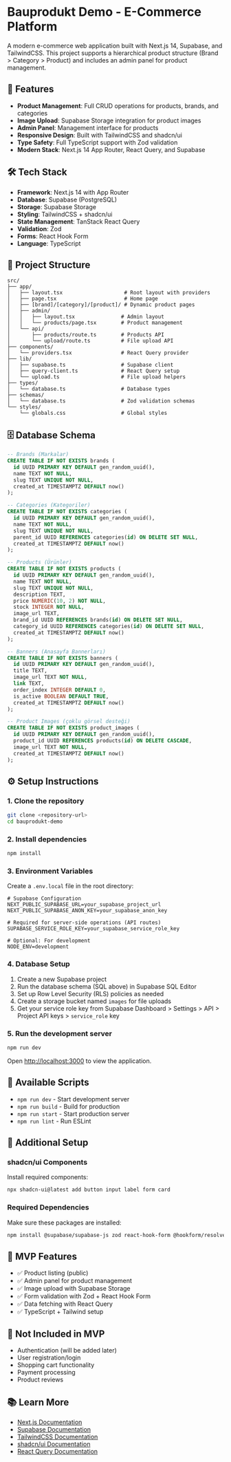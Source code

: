 # Bauprodukt Demo - E-Commerce Platform

A modern e-commerce web application built with Next.js 14, Supabase, and TailwindCSS. This project supports a hierarchical product structure (Brand > Category > Product) and includes an admin panel for product management.

## 🚀 Features

- **Product Management**: Full CRUD operations for products, brands, and categories
- **Image Upload**: Supabase Storage integration for product images
- **Admin Panel**: Management interface for products
- **Responsive Design**: Built with TailwindCSS and shadcn/ui
- **Type Safety**: Full TypeScript support with Zod validation
- **Modern Stack**: Next.js 14 App Router, React Query, and Supabase

## 🛠️ Tech Stack

- **Framework**: Next.js 14 with App Router
- **Database**: Supabase (PostgreSQL)
- **Storage**: Supabase Storage
- **Styling**: TailwindCSS + shadcn/ui
- **State Management**: TanStack React Query
- **Validation**: Zod
- **Forms**: React Hook Form
- **Language**: TypeScript

## 📁 Project Structure

```
src/
├── app/
│   ├── layout.tsx                    # Root layout with providers
│   ├── page.tsx                      # Home page
│   ├── [brand]/[category]/[product]/ # Dynamic product pages
│   ├── admin/
│   │   ├── layout.tsx               # Admin layout
│   │   └── products/page.tsx        # Product management
│   └── api/
│       ├── products/route.ts        # Products API
│       └── upload/route.ts          # File upload API
├── components/
│   └── providers.tsx                # React Query provider
├── lib/
│   ├── supabase.ts                  # Supabase client
│   ├── query-client.ts              # React Query setup
│   └── upload.ts                    # File upload helpers
├── types/
│   └── database.ts                  # Database types
├── schemas/
│   └── database.ts                  # Zod validation schemas
└── styles/
    └── globals.css                  # Global styles
```

## 🗄️ Database Schema

```sql
-- Brands (Markalar)
CREATE TABLE IF NOT EXISTS brands (
  id UUID PRIMARY KEY DEFAULT gen_random_uuid(),
  name TEXT NOT NULL,
  slug TEXT UNIQUE NOT NULL,
  created_at TIMESTAMPTZ DEFAULT now()
);

-- Categories (Kategoriler)
CREATE TABLE IF NOT EXISTS categories (
  id UUID PRIMARY KEY DEFAULT gen_random_uuid(),
  name TEXT NOT NULL,
  slug TEXT UNIQUE NOT NULL,
  parent_id UUID REFERENCES categories(id) ON DELETE SET NULL,
  created_at TIMESTAMPTZ DEFAULT now()
);

-- Products (Ürünler)
CREATE TABLE IF NOT EXISTS products (
  id UUID PRIMARY KEY DEFAULT gen_random_uuid(),
  name TEXT NOT NULL,
  slug TEXT UNIQUE NOT NULL,
  description TEXT,
  price NUMERIC(10, 2) NOT NULL,
  stock INTEGER NOT NULL,
  image_url TEXT,
  brand_id UUID REFERENCES brands(id) ON DELETE SET NULL,
  category_id UUID REFERENCES categories(id) ON DELETE SET NULL,
  created_at TIMESTAMPTZ DEFAULT now()
);

-- Banners (Anasayfa Bannerları)
CREATE TABLE IF NOT EXISTS banners (
  id UUID PRIMARY KEY DEFAULT gen_random_uuid(),
  title TEXT,
  image_url TEXT NOT NULL,
  link TEXT,
  order_index INTEGER DEFAULT 0,
  is_active BOOLEAN DEFAULT TRUE,
  created_at TIMESTAMPTZ DEFAULT now()
);

-- Product Images (çoklu görsel desteği)
CREATE TABLE IF NOT EXISTS product_images (
  id UUID PRIMARY KEY DEFAULT gen_random_uuid(),
  product_id UUID REFERENCES products(id) ON DELETE CASCADE,
  image_url TEXT NOT NULL,
  created_at TIMESTAMPTZ DEFAULT now()
);
```

## ⚙️ Setup Instructions

### 1. Clone the repository

```bash
git clone <repository-url>
cd bauprodukt-demo
```

### 2. Install dependencies

```bash
npm install
```

### 3. Environment Variables

Create a `.env.local` file in the root directory:

```env
# Supabase Configuration
NEXT_PUBLIC_SUPABASE_URL=your_supabase_project_url
NEXT_PUBLIC_SUPABASE_ANON_KEY=your_supabase_anon_key

# Required for server-side operations (API routes)
SUPABASE_SERVICE_ROLE_KEY=your_supabase_service_role_key

# Optional: For development
NODE_ENV=development
```

### 4. Database Setup

1. Create a new Supabase project
2. Run the database schema (SQL above) in Supabase SQL Editor
3. Set up Row Level Security (RLS) policies as needed
4. Create a storage bucket named `images` for file uploads
5. Get your service role key from Supabase Dashboard > Settings > API > Project API keys > `service_role` key

### 5. Run the development server

```bash
npm run dev
```

Open [http://localhost:3000](http://localhost:3000) to view the application.

## 📝 Available Scripts

- `npm run dev` - Start development server
- `npm run build` - Build for production
- `npm run start` - Start production server
- `npm run lint` - Run ESLint

## 🔧 Additional Setup

### shadcn/ui Components

Install required components:

```bash
npx shadcn-ui@latest add button input label form card
```

### Required Dependencies

Make sure these packages are installed:

```bash
npm install @supabase/supabase-js zod react-hook-form @hookform/resolvers @tanstack/react-query
```

## 🎯 MVP Features

- ✅ Product listing (public)
- ✅ Admin panel for product management
- ✅ Image upload with Supabase Storage
- ✅ Form validation with Zod + React Hook Form
- ✅ Data fetching with React Query
- ✅ TypeScript + Tailwind setup

## 🚫 Not Included in MVP

- Authentication (will be added later)
- User registration/login
- Shopping cart functionality
- Payment processing
- Product reviews

## 📚 Learn More

- [Next.js Documentation](https://nextjs.org/docs)
- [Supabase Documentation](https://supabase.com/docs)
- [TailwindCSS Documentation](https://tailwindcss.com/docs)
- [shadcn/ui Documentation](https://ui.shadcn.com)
- [React Query Documentation](https://tanstack.com/query/latest)
